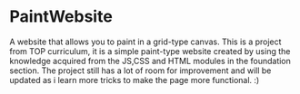 # PaintWebsite
A website that allows you to paint in a grid-type canvas.
This is a project from TOP curriculum, it is a simple paint-type website created by using the knowledge acquired from the JS,CSS and HTML modules in the foundation section.
The project still has a lot of room for improvement and will be updated as i learn more tricks to make the page more functional.
:)

